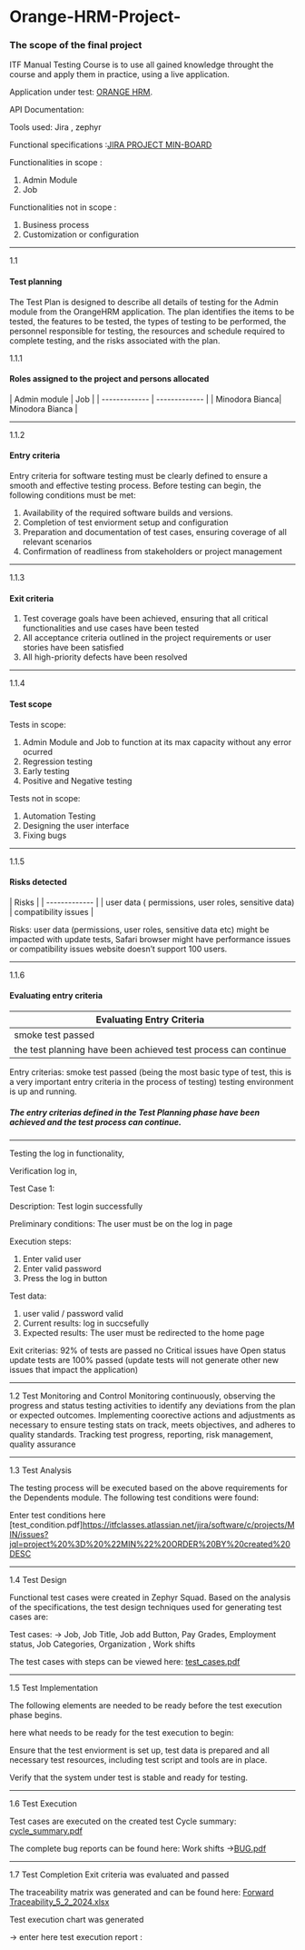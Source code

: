 # Orange-HRM-Project-

<h3>The scope of the final project</h3>  ITF Manual Testing Course is to use all gained knowledge throught the course and apply them in practice, using a live application.

Application under test: [ORANGE HRM](https://opensource-demo.orangehrmlive.com/web/index.php/dashboard/index).

API Documentation:


Tools used: Jira , zephyr 

Functional specifications :[JIRA PROJECT MIN-BOARD](https://itfclasses.atlassian.net/jira/software/c/projects/MIN/boards/306)

Functionalities in scope :
<ol>
  <li>Admin Module</li>
  <li>Job</li>
	
</ol>


Functionalities not in scope :
<ol>
  <li>Business process</li>
  <li>Customization or configuration</li>
	
</ol>

***

1.1  <h4>Test planning</h4>

<p>The Test Plan is designed to describe all details of testing for the Admin module from the OrangeHRM application.
The plan identifies the items to be tested, the features to be tested, the types of testing to be performed, the personnel responsible for testing, the resources and schedule required to complete testing, and the risks associated with the plan.</p>

 1.1.1<h4>Roles assigned to the project and persons allocated</h4> 
| Admin module  | Job |
| ------------- | ------------- |
| Minodora Bianca| Minodora Bianca |

***

1.1.2 <h4>Entry criteria</h4> 

Entry criteria for software testing must be clearly defined to ensure a smooth and effective testing process. Before testing can begin, the following conditions must be met:
<ol>
  <li>Availability of the required software builds and versions.</li>
  <li>Completion of test enviorment setup and configuration</li>
<li>Preparation and documentation of test cases, ensuring coverage of all relevant scenarios</li>
<li>Confirmation of readliness from stakeholders or project management</li>
	
</ol>

***

1.1.3 <h4>Exit criteria </h4>

<ol>
  <li>Test coverage goals have been achieved, ensuring that all critical functionalities and use cases have been tested</li>
  <li>All acceptance criteria outlined in the project requirements or user stories have been satisfied</li>
<li>All high-priority defects have been resolved</li>
	
</ol>

***


1.1.4 <h4>Test scope</h4>

Tests in scope:
<ol>
  <li>Admin Module and Job to function at its max capacity without any error ocurred</li> 
	<li>Regression testing</li>
	<li>Early testing</li>
	<li>Positive and Negative testing</li>
</ol>

Tests not in scope:  
<ol>
  <li>Automation Testing</li>
  <li>Designing the user interface</li>
  <li>Fixing bugs</li>
</ol>

***


1.1.5 <h4>Risks detected</h4>
| Risks         | 
| ------------- | 
| user data    ( permissions, user roles, sensitive data)
| compatibility issues |


<p>Risks: user data (permissions, user roles, sensitive data etc) might be impacted with update tests,
Safari browser might have performance issues or compatibility issues
website doesn’t support 100 users.</p>

***

1.1.6 <h4>Evaluating entry criteria</h4>

| Evaluating Entry Criteria        | 
| ------------- | 
| smoke test passed
| the test planning have been achieved test process can continue |

<p>Entry criterias:
smoke test passed (being the most basic type of test, this is a very important entry criteria in the process of testing)
testing environment is up and running.</p>

<h5>The entry criterias defined in the Test Planning phase have been achieved and the test process can continue.</h5> 

***

  
Testing the log in functionality,

Verification log in,

<p>Test Case 1:</p>	
    Description: Test login successfully
		
  Preliminary conditions: The user must be on the log in page
		
  <p>Execution steps:</p>
    
  1. Enter valid user
  2. Enter valid password 
  3. Press the log in button 
     
   Test data: 
	   <ol>
    <li>user valid / password valid</li>
		<li>Current results: log in succsefully</li>
		<li>Expected results: The user must be redirected to the home page</li> 
  </ol>

<p>Exit criterias:
92% of tests are passed
no Critical issues have Open status
update tests are 100% passed (update tests will not generate other new issues that impact the application)</p>

***



 1.2 Test Monitoring and Control
 Monitoring continuously, observing the progress and status testing activities to identify any deviations from the plan or expected outcomes. Implementing coorective actions and adjustments as necessary to ensure testing stats on track, meets objectives, and adheres to quality standards. 
 Tracking test progress, reporting, risk management, quality assurance


  ***
  
 1.3 Test Analysis
 
The testing process will be executed based on the above requirements for the Dependents module. The following test conditions were found:

Enter test conditions here
[test_condition.pdf]https://itfclasses.atlassian.net/jira/software/c/projects/MIN/issues?jql=project%20%3D%20%22MIN%22%20ORDER%20BY%20created%20DESC
 ***

1.4 Test Design

Functional test cases were created in Zephyr Squad. Based on the analysis of the specifications, the test design techniques used for generating test cases are:

Test cases: -> Job, Job Title, Job add Button, Pay Grades, Employment status, Job Categories, Organization , Work shifts

The test cases with steps can be viewed here: [test_cases.pdf](https://github.com/Mino26/Orange-HRM-Project-/files/14165184/test_cases.pdf)

***

1.5 Test Implementation

The following elements are needed to be ready before the test execution phase begins.

here what needs to be ready for the test execution to begin:

Ensure that the test enviorment is set up, test data is prepared and all necessary test resources, including test script and tools are in place.

Verify that the system under test is stable and ready for testing.

***


1.6 Test Execution

Test cases are executed on the created test Cycle summary: [cycle_summary.pdf](https://github.com/Mino26/Orange-HRM-Project-/files/14165225/cycle_summary.pdf)

The complete bug reports can be found here: 
Work shifts ->[BUG.pdf](https://github.com/Mino26/Orange-HRM-Project-/files/14524971/MIN-24.3.pdf)

***


1.7 Test Completion
Exit criteria was evaluated and passed

The traceability matrix was generated and can be found here: [Forward Traceability_5_2_2024.xlsx](https://github.com/Mino26/Orange-HRM-Project-/files/14165640/Forward.Traceability_5_2_2024.xlsx)

Test execution chart was generated

-> enter here test execution report :










